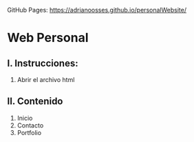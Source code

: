 GitHub Pages: https://adrianoosses.github.io/personalWebsite/

# Web Personal
## I. Instrucciones:
1) Abrir el archivo html

## II. Contenido
1. Inicio
2. Contacto
3. Portfolio

